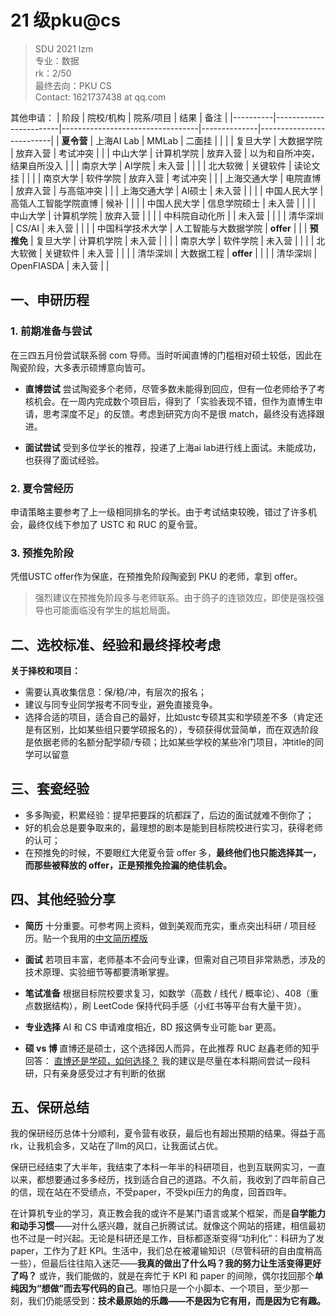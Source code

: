 # 21 级pku@cs

> SDU 2021 lzm  \
> 专业：数据 \
> rk：2/50 \
> 最终去向：PKU CS \
> Contact: 1621737438 at qq.com

其他申请：
| 阶段     | 院校/机构              | 院系/项目                        | 结果         | 备注                      |
|----------|------------------------|----------------------------------|--------------|--------------------------|
| **夏令营** | 上海AI Lab             | MMLab                           | 二面挂       |                          |
|          | 复旦大学               | 大数据学院                      | 放弃入营     | 考试冲突                   |
|          | 中山大学               | 计算机学院                      | 放弃入营     |  以为和自所冲突，结果自所没入 |
|          | 南京大学               | AI学院                          | 未入营       |                          |
|          | 北大软微               |  关键软件                       | 读论文挂     |                          |
|          | 南京大学               | 软件学院                        | 放弃入营     | 考试冲突                 |
|          | 上海交通大学           | 电院直博                        | 放弃入营     | 与高瓴冲突               |
|          | 上海交通大学           | AI硕士                          | 未入营       |                          |
|          | 中国人民大学           | 高瓴人工智能学院直博              | 候补         |                          |
|          | 中国人民大学           | 信息学院硕士                    | 未入营       |                          |
|          | 中山大学               | 计算机学院                      | 放弃入营     |                          |
|          | 中科院自动化所         |                                 | 未入营       |                          |
|          | 清华深圳               | CS/AI                           | 未入营       |                          |
|          | 中国科学技术大学       | 人工智能与大数据学院            | **offer**    |                          |
| **预推免** | 复旦大学               | 计算机学院                      | 未入营       |                          |
|          | 南京大学               | 软件学院                        | 未入营     |                  |
|          | 北大软微               | 关键软件                    | 未入营       |                          |
|          | 清华深圳               | 大数据工程                      | **offer**    |                          |
|          | 清华深圳               | OpenFIASDA                      | 未入营       |                          |


## 一、申研历程

### 1. 前期准备与尝试

在三四五月份尝试联系弱 com 导师。当时听闻直博的门槛相对硕士较低，因此在陶瓷阶段，大多表示硕博意向皆可。

* **直博尝试**
  尝试陶瓷多个老师，尽管多数未能得到回应，但有一位老师给予了考核机会。在一周内完成数个项目后，得到了「实验表现不错，但作为直博生申请，思考深度不足」的反馈。考虑到研究方向不是很 match，最终没有选择跟进。

* **面试尝试**
  受到多位学长的推荐，投递了上海ai lab进行线上面试。未能成功，也获得了面试经验。

### 2. 夏令营经历

申请策略主要参考了上一级相同排名的学长。由于考试结束较晚，错过了许多机会，最终仅线下参加了 USTC 和 RUC 的夏令营。

### 3. 预推免阶段

凭借USTC offer作为保底，在预推免阶段陶瓷到 PKU 的老师，拿到 offer。

> 强烈建议在预推免阶段多与老师联系。由于鸽子的连锁效应，即使是强校强导也可能面临没有学生的尴尬局面。

## 二、选校标准、经验和最终择校考虑
**关于择校和项目：**
  - 需要认真收集信息：保/稳/冲，有层次的报名；
  - 建议与同专业同学报考不同专业，避免直接竞争。
  - 选择合适的项目，适合自己的最好，比如ustc专硕其实和学硕差不多（肯定还是有区别，比如某些组只要学硕报名的），专硕获得优营简单，而在双选阶段是依据老师的名额分配学硕/专硕；比如某些学校的某些冷门项目，冲title的同学可以留意


## 三、套瓷经验

* 多多陶瓷，积累经验：提早把要踩的坑都踩了，后边的面试就难不倒你了；
* 好的机会总是要争取来的，最理想的剧本是能到目标院校进行实习，获得老师的认可；
* 在预推免的时候，不要眼红大佬夏令营 offer 多，**最终他们也只能选择其一，而那些被释放的 offer，正是预推免捡漏的绝佳机会。**

## 四、其他经验分享

* **简历**
  十分重要。可参考网上资料，做到美观而充实，重点突出科研 / 项目经历。贴一个我用的[中文简历模版](https://www.overleaf.com/latex/templates/chinese-resume-template-zhong-wen-jian-li-mo-ban/fbdypsjmgwbb)

* **面试**
  若项目丰富，老师基本不会问专业课，但需对自己项目非常熟悉，涉及的技术原理、实验细节等都要清晰掌握。

* **笔试准备**
  根据目标院校要求复习，如数学（高数 / 线代 / 概率论）、408（重点数据结构），刷 LeetCode 保持代码手感（小红书等平台有大量干货）。

* **专业选择**
  AI 和 CS 申请难度相近，BD 报这俩专业可能 bar 更高。

* **硕 vs 博**
  直博还是硕士，这个选择因人而异，在此推荐 RUC 赵鑫老师的知乎回答：
[直博还是学硕，如何选择？](https://www.zhihu.com/question/373019585/answer/1853704826)
我的建议是尽量在本科期间尝试一段科研，只有亲身感受过才有判断的依据

## 五、保研总结
我的保研经历总体十分顺利，夏令营有收获，最后也有超出预期的结果。得益于高rk，让我机会多，又站在了llm的风口，让我面试占优。

保研已经结束了大半年，我结束了本科一年半的科研项目，也到互联网实习，一直以来，都想要通过多多经历，找到适合自己的道路。不久前，我收到了四年前自己的信，现在站在不受绩点，不受paper，不受kpi压力的角度，回首四年。

在计算机专业的学习，真正教会我的或许不是某门语言或某个框架，而是**自学能力和动手习惯**——对什么感兴趣，就自己折腾试试。就像这个网站的搭建，相信最初也不过是一时兴起。无论是科研还是工作，目标都逐渐变得“功利化”：科研为了发 paper，工作为了赶 KPI。生活中，我们总在被灌输知识（尽管科研的自由度稍高一些），但最后往往陷入迷茫——**我真的做出了什么吗？我的努力让生活变得更好了吗？** 或许，我们能做的，就是在奔忙于 KPI 和 paper 的间隙，偶尔找回那个**单纯因为“想做”而去写代码的自己**。哪怕只是一个小脚本、一个项目，至少那一刻，我们仍能感受到：**技术最原始的乐趣——不是因为它有用，而是因为它有趣。**
